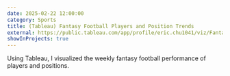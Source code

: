```yaml
---
date: 2025-02-22 12:00:00
category: Sports
title: (Tableau) Fantasy Football Players and Position Trends
external: https://public.tableau.com/app/profile/eric.chu1041/viz/FantasyTrends/Dashboard1
showInProjects: true
---
```


Using Tableau, I visualized the weekly fantasy football performance of players and positions. 
